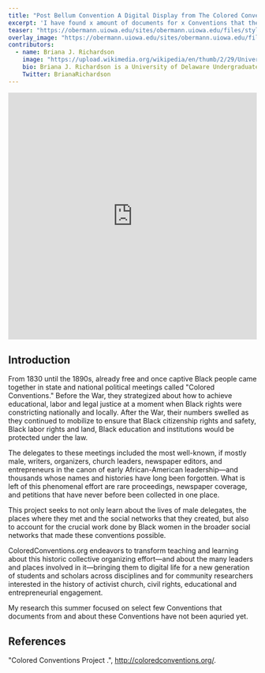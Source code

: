 ```yaml
---
title: "Post Bellum Convention A Digital Display from The Colored Conventions Project"
excerpt: 'I have found x amount of documents for x Conventions that the Colored Conventions Project very little if any documents on.'
teaser: "https://obermann.uiowa.edu/sites/obermann.uiowa.edu/files/styles/large/public/wysiwyg_uploads/CaJnqqtWEAARr8c.jpg?itok=IvF4_2Oz"
overlay_image: "https://obermann.uiowa.edu/sites/obermann.uiowa.edu/files/styles/large/public/wysiwyg_uploads/CaJnqqtWEAARr8c.jpg?itok=IvF4_2Oz"
contributors:
  - name: Briana J. Richardson
    image: "https://upload.wikimedia.org/wikipedia/en/thumb/2/29/University_of_Delaware_Seal.svg/1200px-University_of_Delaware_Seal.svg.png"
    bio: Briana J. Richardson is a University of Delaware Undergraduate student graduating with a degree in Africana Studies with a Concentration in Social Studies Education. She will be teaching Special Education in Las Vegas, Nevada. 
    Twitter: BrianaRichardson
---
```



<iframe src="https://s3.amazonaws.com/uploads.knightlab.com/storymapjs/f6f8cf8ab31e9c13b2c05935dda85c7d/ling-9-shuang-and-tiauna/index.html" frameborder="0" width="100%" height="500">
</iframe>


## Introduction
From 1830 until the 1890s, already free and once captive Black people came together in state and national political meetings called "Colored Conventions." Before the War, they strategized about how to achieve educational, labor and legal justice at a moment when Black rights were constricting nationally and locally. After the War, their numbers swelled as they continued to mobilize to ensure that Black citizenship rights and safety, Black labor rights and land, Black education and institutions would be protected under the law.

The delegates to these meetings included the most well-known, if mostly male, writers, organizers, church leaders, newspaper editors, and entrepreneurs in the canon of early African-American leadership—and thousands whose names and histories have long been forgotten. What is left of this phenomenal effort are rare proceedings, newspaper coverage, and petitions that have never before been collected in one place.

This project seeks to not only learn about the lives of male delegates, the places where they met and the social networks that they created, but also to account for the crucial work done by Black women in the broader social networks that made these conventions possible.

ColoredConventions.org endeavors to transform teaching and learning about this historic collective organizing effort—and about the many leaders and places involved in it—bringing them to digital life for a new generation of students and scholars across disciplines and for community researchers interested in the history of activist church, civil rights, educational and entrepreneurial engagement.

My research this summer focused on select few Conventions that documents from and about these Conventions have not been aquried yet.

## References
"Colored Conventions Project
.", http://coloredconventions.org/.
